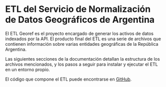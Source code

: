 # ETL del Servicio de Normalización de Datos Geográficos de Argentina

El ETL Georef es el proyecto encargado de generar los activos de datos indexados por la API. El producto final del ETL es una serie de archivos que contienen información sobre varias entidades geográficas de la República Argentina.

Las siguientes secciones de la documentación detallan la estructura de los archivos mencionados, y los pasos a seguir para instalar y ejecutar el ETL en un entorno propio.

El código que compone el ETL puede encontrarse en [GitHub](https://github.com/datosgobar/georef-ar-etl).

